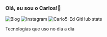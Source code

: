 ### Olá, eu sou o Carlos!🤘

![Blog](https://img.shields.io/badge/Discord-7289DA?style=for-the-badge&logo=discord&logoColor=white)
![Instagram ](https://img.shields.io/badge/Instagram-E4405F?style=for-the-badge&logo=instagram&logoColor=white)
![Carlo5-Ed GitHub stats](https://github-readme-stats.vercel.app/api?username=Carlo5-Ed&show_icons=true&theme=dracula)

Tecnologias que uso no dia a dia


